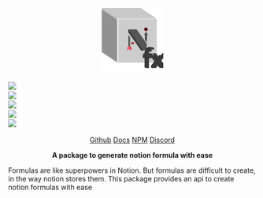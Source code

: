 <p align="center">
  <img width="125" src="../../../static/img/notion-formula/logo.svg"/>
</p>

<p class="flex">
  <div class="mx-3">
    <img src="https://img.shields.io/bundlephobia/minzip/@nishans/notion-formula?label=minzipped&style=flat"/>
  </div>
  <div class="mx-3">
    <img src="https://img.shields.io/npm/dw/@nishans/notion-formula?style=flat"/>
  </div>
  <div class="mx-3">
    <img src="https://img.shields.io/github/issues/devorein/nishan/@nishans/notion-formula"/>
  </div>
  <div class="mx-3">
    <img src="https://img.shields.io/npm/v/@nishans/notion-formula"/>
  </div>
  <div class="mx-3">
    <img src="https://img.shields.io/codecov/c/github/devorein/Nishan?flag=notion_formula"/>
  </div>
</p>

<p align="center">
  <a class="mx-3" href="https://github.com/Devorein/Nishan/tree/master/packages/notion-formula">Github</a>
  <a class="mx-3" href="https://nishans-notion-formula.netlify.app/">Docs</a>
  <a class="mx-3" href="https://www.npmjs.com/package/@nishans/notion-formula">NPM</a>
  <a class="mx-3" href="https://discord.com/invite/SpwHCz8ysx">Discord</a>
</p>

<p align="center"><b>A package to generate notion formula with ease</b></p>

Formulas are like superpowers in Notion. But formulas are difficult to create, in the way notion stores them. This package provides an api to create notion formulas with ease